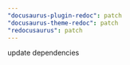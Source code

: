 ```yaml
---
"docusaurus-plugin-redoc": patch
"docusaurus-theme-redoc": patch
"redocusaurus": patch
---
```


update dependencies
